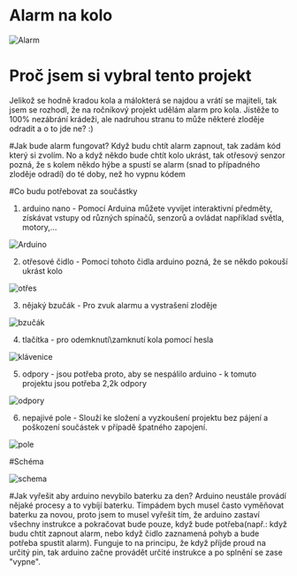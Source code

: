 # Alarm na kolo
![Alarm](https://im9.cz/iR/importprodukt-orig/008/0087ddcb215cc74a89fc4a97f06bac7a.jpg)


# Proč jsem si vybral tento projekt
Jelikož se hodně kradou kola a málokterá se najdou a vrátí se majiteli, tak jsem se rozhodl, že na ročníkový projekt udělám alarm pro kola. Jistěže to 100% nezábrání krádeži, ale nadruhou stranu to může některé zloděje odradit a o to jde ne? :)

#Jak bude alarm fungovat?
Když budu chtít alarm zapnout, tak zadám kód který si zvolím. No a když někdo bude chtít kolo ukrást, tak otřesový senzor pozná, že s kolem někdo hýbe a spustí se alarm (snad to případného zloděje odradí) do té doby, než ho vypnu kódem

#Co budu potřebovat za součástky
1) arduino nano - Pomocí Arduina můžete vyvíjet interaktivní předměty, získávat vstupy od různých spínačů, senzorů a ovládat například světla, motory,... 

![Arduino](https://www.arduino.cc/en/uploads/Main/ArduinoNanoFront_3_sm.jpg)

2) otřesové čidlo - Pomocí tohoto čidla arduino pozná, že se někdo pokouší ukrást kolo

![otřes](https://cdn-shop.adafruit.com/1200x900/1766-00.jpg)

3) nějaký bzučák - Pro zvuk alarmu a vystrašení zloděje

![bzučák](http://img.dxcdn.com/productimages/sku_138322_2.jpg)

4) tlačítka - pro odemknutí\zamknutí kola pomocí hesla

![klávenice](https://www.robotics.org.za/image/cache/data/Elec_Component/keypads/keypad04_000-500x500.jpg)

5) odpory - jsou potřeba proto, aby se nespálilo arduino
          - k tomuto projektu jsou potřeba 2,2k odpory
          
![odpory](http://litbimg5.rightinthebox.com/images/384x384/201310/pjkzaa1383016490412.jpg)

6) nepajivé pole - Slouží ke složení a vyzkoušení projektu bez pájení a poškození součástek v případě špatného zapojení.

![pole](http://www.pistek.eu/userfiles/image/breadboard.jpg)

#Schéma

![schema](https://cloud.githubusercontent.com/assets/14974344/19272023/43b74350-8fc7-11e6-8970-d8c2436af1d3.jpeg)

#Jak vyřešit aby arduino nevybilo baterku za den?
Arduino neustále provádí nějaké procesy a to vybíjí baterku. Timpádem bych musel často vyměňovat baterku za novou, proto jsem to musel vyřešit tím, že arduino zastaví všechny instrukce a pokračovat bude pouze, když bude potřeba(např.: když budu chtít zapnout alarm, nebo když čidlo zaznamená pohyb a bude potřeba spustit alarm).
Funguje to na principu, že když příjde proud na určitý pin, tak arduino začne provádět určité instrukce a po splnění se zase "vypne".

